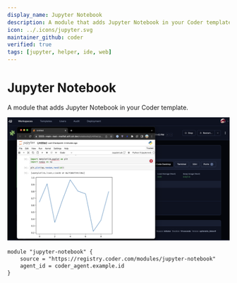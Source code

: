 ```yaml
---
display_name: Jupyter Notebook
description: A module that adds Jupyter Notebook in your Coder template.
icon: ../.icons/jupyter.svg
maintainer_github: coder
verified: true
tags: [jupyter, helper, ide, web]
---
```


# Jupyter Notebook

A module that adds Jupyter Notebook in your Coder template.

![Jupyter Notebook](../.images/jupyter-notebook.png)

```hcl
module "jupyter-notebook" {
    source = "https://registry.coder.com/modules/jupyter-notebook"
    agent_id = coder_agent.example.id
}
```
